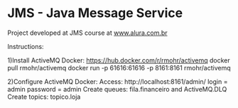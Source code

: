 # JMS - Java Message Service

Project developed at JMS course at www.alura.com.br


Instructions:

1)Install ActiveMQ Docker:
https://hub.docker.com/r/rmohr/activemq
docker pull rmohr/activemq
docker run -p 61616:61616 -p 8161:8161 rmohr/activemq

2)Configure ActiveMQ Docker:
Access: http://localhost:8161/admin/
login = admin
password = admin
Create queues: fila.financeiro and ActiveMQ.DLQ
Create topics: topico.loja



